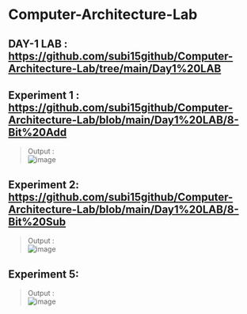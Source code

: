 # Computer-Architecture-Lab
## DAY-1 LAB : https://github.com/subi15github/Computer-Architecture-Lab/tree/main/Day1%20LAB <br/>
## Experiment 1 : https://github.com/subi15github/Computer-Architecture-Lab/blob/main/Day1%20LAB/8-Bit%20Add<br/>
> Output : <br/>
> ![image](https://user-images.githubusercontent.com/113248863/193626478-1582c554-f845-4bd1-b34a-c1258999b6d9.png)<br/>
 ## Experiment 2: https://github.com/subi15github/Computer-Architecture-Lab/blob/main/Day1%20LAB/8-Bit%20Sub<br/>
> Output : <br/>
> ![image](https://user-images.githubusercontent.com/113248863/193636812-c566b735-0e72-41f8-a408-4aae752529c8.png)<br/>
## Experiment 5: 
> Output : <br/>
> ![image](https://user-images.githubusercontent.com/113248863/194116944-a84b1e11-5ba3-4732-ade9-5d0621c63f62.png)<br/>


